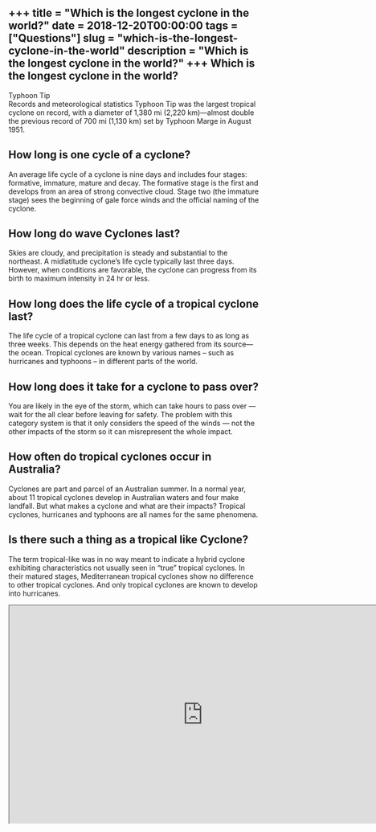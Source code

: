 +++
title = "Which is the longest cyclone in the world?"
date = 2018-12-20T00:00:00
tags = ["Questions"]
slug = "which-is-the-longest-cyclone-in-the-world"
description = "Which is the longest cyclone in the world?"
+++
Which is the longest cyclone in the world?
------------------------------------------

Typhoon Tip  
Records and meteorological statistics Typhoon Tip was the largest tropical cyclone on record, with a diameter of 1,380 mi (2,220 km)—almost double the previous record of 700 mi (1,130 km) set by Typhoon Marge in August 1951.

How long is one cycle of a cyclone?
-----------------------------------

An average life cycle of a cyclone is nine days and includes four stages: formative, immature, mature and decay. The formative stage is the first and develops from an area of strong convective cloud. Stage two (the immature stage) sees the beginning of gale force winds and the official naming of the cyclone.

How long do wave Cyclones last?
-------------------------------

Skies are cloudy, and precipitation is steady and substantial to the northeast. A midlatitude cyclone’s life cycle typically last three days. However, when conditions are favorable, the cyclone can progress from its birth to maximum intensity in 24 hr or less.

How long does the life cycle of a tropical cyclone last?
--------------------------------------------------------

The life cycle of a tropical cyclone can last from a few days to as long as three weeks. This depends on the heat energy gathered from its source—the ocean. Tropical cyclones are known by various names – such as hurricanes and typhoons – in different parts of the world.

How long does it take for a cyclone to pass over?
-------------------------------------------------

You are likely in the eye of the storm, which can take hours to pass over — wait for the all clear before leaving for safety. The problem with this category system is that it only considers the speed of the winds — not the other impacts of the storm so it can misrepresent the whole impact.

How often do tropical cyclones occur in Australia?
--------------------------------------------------

Cyclones are part and parcel of an Australian summer. In a normal year, about 11 tropical cyclones develop in Australian waters and four make landfall. But what makes a cyclone and what are their impacts? Tropical cyclones, hurricanes and typhoons are all names for the same phenomena.

Is there such a thing as a tropical like Cyclone?
-------------------------------------------------

The term tropical-like was in no way meant to indicate a hybrid cyclone exhibiting characteristics not usually seen in “true” tropical cyclones. In their matured stages, Mediterranean tropical cyclones show no difference to other tropical cyclones. And only tropical cyclones are known to develop into hurricanes.

<iframe allow="accelerometer; autoplay; clipboard-write; encrypted-media; gyroscope; picture-in-picture" allowfullscreen="" class="__youtube_prefs__  epyt-is-override  no-lazyload" data-no-lazy="1" data-origheight="433" data-origwidth="770" data-skipgform_ajax_framebjll="" height="433" id="_ytid_33989" loading="lazy" src="https://www.youtube.com/embed/SmHXT10xccM?enablejsapi=1&autoplay=0&cc_load_policy=0&cc_lang_pref=&iv_load_policy=1&loop=0&modestbranding=0&rel=1&fs=1&playsinline=0&autohide=2&theme=dark&color=red&controls=1&" title="YouTube player" width="770"></iframe>